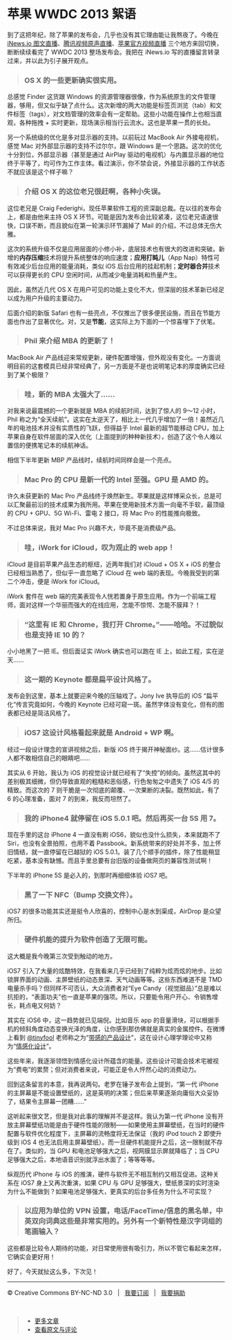 # 苹果 WWDC 2013 絮语

到了这把年纪，除了苹果的发布会，几乎也没有其它理由能让我熬夜了。今晚在 [iNews.io 图文直播](http://live.inews.io/wwdc2013)、[腾讯视频原声直播](http://digi.tech.qq.com/zt2013/2013wwdc/liveen.htm)、[苹果官方视频直播](http://www.apple.com/apple-events/june-2013/) 三个地方来回切换，断断续续看完了 WWDC 2013 整场发布会。我把在 iNews.io 写的直播留言转录过来，并以此为引子展开观点。

> ### OS X 的一些更新确实很实用。

总感觉 Finder 这货跟 Windows 的资源管理器很像，作为系统原生的文件管理器，够用，但又似乎缺了点什么。这次新增的两大功能是标签页浏览（tab）和文件标签（tags），对文档管理的效率会有一定帮助。这些小功能在操作上也相当直观，各种拖拽 + 实时更新，现场演示相当行云流水。这也是苹果一贯的长处。

另一个系统级的优化是多对显示器的支持。以前玩过 MacBook Air 外接电视机，感觉 Mac 对外部显示器的支持不过尔尔，跟 Windows 是一个思路。这次的优化十分到位，外部显示器（甚至是通过 AirPlay 驱动的电视机）与内置显示器的地位终于平等了，均可作为工作主体。看过演示，你不禁会说，外接显示器的工作状态不就应该是这个样子嘛？

> ### 介绍 OS X 的这位老兄很赶啊，各种小失误。

这位老兄是 Craig Federighi，现任苹果软件工程的资深副总裁。在以往的发布会上，都是由他来主持 OS X 环节。可能是因为发布会比较紧凑，这位老兄语速很快，口误不断，而且貌似在第一轮演示环节漏掉了 Mail 的介绍，不过总体无伤大雅。

这次的系统升级不仅是应用层面的小修小补，底层技术也有很大的改进和突破。新增的**内存压缩**技术将提升系统整体的响应速度；**应用打盹儿**（App Nap）特性可有效减少后台应用的能量消耗，类似 iOS 后台应用的挂起机制；**定时器合并**技术可以获得更长的 CPU 空闲时间，从而减少电量消耗和热量产生。

因此，虽然近几代 OS X 在用户可见的功能上变化不大，但深层的技术革新已经足以成为用户升级的主要动力。

后面介绍的新版 Safari 也有一些亮点，不仅推出了很多便民设施，而且在节能方面也作出了显著优化。对，又是**节能**，这实际上为下面的一个惊喜埋下了伏笔。

> ### Phil 来介绍 MBA 的更新了！

MacBook Air 产品线迎来常规更新，硬件配置增强，但外观没有变化。一方面说明目前的这套模具已经非常经典了，另一方面是不是也说明笔记本的厚度确实已经到了某个极限？

> ### 哇，新的 MBA 太强大了……

对我来说最震撼的一个更新就是 MBA 的续航时间，达到了惊人的 9～12 小时，Phil 称之为“全天续航”。这实在太逆天了，相比上一代几乎增加了一倍！虽然近几年的电池技术并没有实质性的飞跃，但得益于 Intel 最新的超节能移动 CPU，加上苹果自身在软件层面的深入优化（上面提到的种种新技术），创造了这个令人难以置信的便携笔记本的续航神话。

相信下半年更新 MBP 产品线时，续航时间同样会是一个亮点。

> ### Mac Pro 的 CPU 是新一代的 Intel 至强。GPU 是 AMD 的。

许久未获更新的 Mac Pro 产品线终于焕然新生。苹果就是这样博采众长，总是可以汇聚最前沿的技术成果为我所用。苹果在使用新技术方面一向毫不手软，最顶级的 CPU + GPU、5G Wi-Fi、雷电 2 接口，将 Mac Pro 的性能推向极致。

不过总体来说，我对 Mac Pro 兴趣不大，毕竟不是消费级产品。

> ### 哇，iWork for iCloud，叹为观止的 web app！

iCloud 是目前苹果产品生态的枢纽，近两年我们对 iCloud + OS X + iOS 的整合已经相当熟悉了，但似乎一直忽略了 iCloud 在 web 端的表现。今晚我受到的第二个冲击，便是 iWork for iCloud。

iWork 套件在 web 端的完美表现令人恍若置身于原生应用。作为一个前端工程师，面对这样一个华丽而强大的在线应用，怎能不惊愕、怎能不膜拜？！

> ### “这里有 IE 和 Chrome，我打开 Chrome。”——哈哈。不过貌似也是支持 IE 10 的？

小小地黑了一把 IE。但后面证实 iWork 确实也可以跑在 IE 上，如此工程，实在逆天……

> ### 这一期的 Keynote 都是扁平设计风格了。

发布会到这里，基本上就要迎来今晚的压轴戏了。Jony Ive 执导后的 iOS “扁平化”传言究竟如何，今晚的 Keynote 已经可窥一斑。虽然字体没有变化，但有的图表都已经是简洁风格了。

> ### iOS7 这设计风格看起来就是 Android + WP 啊。

经过一段设计理念的宣讲视频之后，新版 iOS 终于揭开神秘面纱。这……估计很多人都不敢相信自己的眼睛吧……

其实从 6 开始，我认为 iOS 的视觉设计就已经有了“失控”的倾向。虽然这其中的差别极其细微，但仍导致直观的粗糙和恶俗感，行色匆匆之中遗失了 iOS 4/5 的精致。而这次的 7 则干脆是一次彻底的颠覆、一次果断的决裂。既然如此，有了 6 的心理准备，面对 7 的到来，我反而坦然了。

> ### 我的 iPhone4 就停留在 iOS 5.0.1 吧。然后再买一台 5S 用 7。

现在手里的这台 iPhone 4 一直没有刷 iOS6，貌似也没什么损失，本来就跑不了 Siri，也没有全景拍照，也用不着 Passbook。新系统带来的好处并不多，加上怀旧情结，就一直停留在已越狱的 iOS 5.0.1。装了几个顺手的插件，除了性能稍显吃紧，基本没有缺憾。而且手里总要有台旧版的设备做网页的兼容性测试啊！

下半年的 iPhone 5S 是必入的，到那时再细细体验 iOS7 吧。

> ### 黑了一下 NFC（Bump 交换文件）。

iOS7 的很多功能其实还是挺令人欣喜的，控制中心是水到渠成，AirDrop 是众望所归。

> ### 硬件机能的提升为软件创造了无限可能。

这大概是我今晚第三次受到触动的地方。

iOS7 引入了大量的炫酷特效，在我看来几乎已经到了纯粹为炫而炫的地步。比如锁屏界面的动画、主屏壁纸的动态景深、天气动画等等。这些东西难道不是 TMD 电量杀手吗？但同样不可否认，大众消费者对“Eye Candy（视觉甜品）”总是难以抗拒的，“表面功夫”也一直是苹果的强项。所以，只要能令用户开心、令销售增长，耗点电又何妨？

其实在 iOS6 中，这一趋势就已见端倪。比如音乐 app 的音量滑块，可以根据手机的倾斜角度动态变换光泽的角度，让你感到那仿佛就是真实的金属控件。在微博上看到 [@tinyfool](http://weibo.com/tinyfool) 老师称之为“[带感的产品设计](http://weibo.com/1400229064/yulfEiaXB)”，这在设计心理学理论中又称为“[情感化设计](http://book.douban.com/subject/1314262/)”。

这些年来，我逐渐领悟到情感化设计所蕴含的能量。这些设计可能会技术宅被视为“费电”的累赘；但对消费者来说，可能正是令人怦然心动的消费动力。

回到这条留言的本意，我再说两句。老罗在锤子发布会上提到，“第一代 iPhone 的主屏幕是不能设置壁纸的，这是英明的决策；但后来苹果逐渐向庸俗大众妥协了，结果令主屏幕一团糟……”

这听起来很文艺，但是我对此事的理解并不是这样。我认为第一代 iPhone 没有开放主屏幕壁纸功能是由于硬件性能的限制——如果使用主屏幕壁纸，在当时的硬件配置与软件优化程度下，主屏幕的流畅度将无法保证（我的 iPod touch 2 即使升级到 iOS 4 也无法启用主屏幕壁纸）。而一旦硬件机能提升之后，这一限制就不存在了。类似的，当 GPU 和电池足够强大之后，视网膜显示屏就降临了；当 CPU 足够强大之后，本地语音识别就浮出水面了；等等等等。

纵观历代 iPhone 与 iOS 的推演，硬件与软件无不相互制约又相互促进。这种关系在 iOS7 身上又再次重演，如果 CPU 与 GPU 足够强大，壁纸景深的实时渲染为什么不能做到？如果电池足够强大，更真实的后台多任务为什么不可实现？

> ### 以应用为单位的 VPN 设置，电话/FaceTime/信息的黑名单，中英双向词典这些是非常实用的。另外有一个新特性是汉字词组的笔画输入？

这些都是比较令人期待的功能，对日常使用很有吸引力，所以不管它看起来怎样，它确实会更好用！

好了，今天就扯这么多，下次见！

***

&copy; Creative Commons BY-NC-ND 3.0 &nbsp; | &nbsp; [我要订阅](http://www.cssmagic.net/blog/subscribe) &nbsp; | &nbsp; [我要捐助](http://www.cssmagic.net/blog/donate)

&nbsp;
> * [更多文章](https://github.com/cssmagic/blog/issues?state=open)
> * [查看原文与评论](https://github.com/cssmagic/blog/issues/2)
